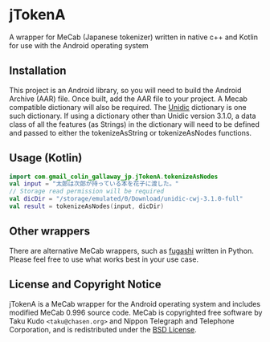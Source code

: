 # jTokenA
A wrapper for MeCab (Japanese tokenizer) written in native c++ and Kotlin for use with the Android operating system

## Installation

This project is an Android library, so you will need to build the Android Archive (AAR) file.
Once built, add the AAR file to your project.
A Mecab compatible dictionary will also be required.
The [Unidic](https://clrd.ninjal.ac.jp/unidic/en/) dictionary is one such dictionary.
If using a dictionary other than Unidic version 3.1.0, 
a data class of all the features (as Strings) in the dictionary will need to be defined
and passed to either the tokenizeAsString or tokenizeAsNodes functions.

## Usage (Kotlin)
```kotlin
import com.gmail_colin_gallaway_jp.jTokenA.tokenizeAsNodes
val input = "太郎は次郎が持っている本を花子に渡した。"
// Storage read permission will be required
val dicDir = "/storage/emulated/0/Download/unidic-cwj-3.1.0-full"
val result = tokenizeAsNodes(input, dicDir)
```


## Other wrappers

There are alternative MeCab wrappers, such as [fugashi](https://github.com/polm/fugashi/) written in Python.
Please feel free to use what works best in your use case.

## License and Copyright Notice

jTokenA is a MeCab wrapper for the Android operating system and includes modified MeCab 0.996 source code.
MeCab is copyrighted free software by Taku Kudo `<taku@chasen.org>` and Nippon
Telegraph and Telephone Corporation, and is redistributed under the [BSD
License](./LICENSE.mecab).
